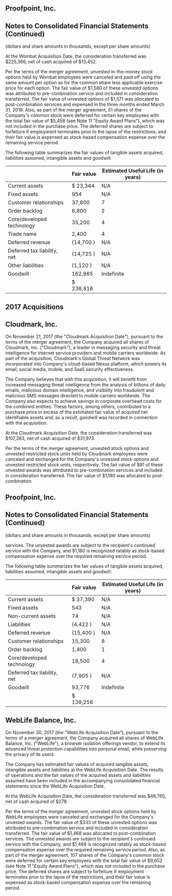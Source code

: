 ## Proofpoint, Inc.

## Notes to Consolidated Financial Statements (Continued)

(dollars and share amounts in thousands, except per share amounts)

At the Wombat Acquisition Date, the consideration transferred was $225,366, net of cash acquired of $13,452.

Per the terms of the merger agreement, unvested in-the-money stock options held by Wombat employees were canceled and paid off using the same amount per option as for the common share less applicable exercise price for each option. The fair value of $1,580 of these unvested options was attributed to pre-combination service and included in consideration transferred. The fair value of unvested options of $1,571 was allocated to post-combination services and expensed in the three months ended March 31, 2018. Also, as part of the merger agreement, 51 shares of the Company's common stock were deferred for certain key employees with the total fair value of $5,458 (see Note 11 "Equity Award Plans"), which was not included in the purchase price. The deferred shares are subject to forfeiture if employment terminates prior to the lapse of the restrictions, and their fair value is expensed as stock-based compensation expense over the remaining service period.

The following table summarizes the fair values of tangible assets acquired, liabilities assumed, intangible assets and goodwill:

|                             | Fair value   | Estimated Useful Life (in years)   |
|-----------------------------|--------------|------------------------------------|
| Current assets              | $ 23,344     | N/A                                |
| Fixed assets                | 954          | N/A                                |
| Customer relationships      | 37,800       | 7                                  |
| Order backlog               | 6,800        | 2                                  |
| Core/developed technology   | 35,200       | 4                                  |
| Trade name                  | 2,400        | 4                                  |
| Deferred revenue            | (14,700 )    | N/A                                |
| Deferred tax liability, net | (14,725 )    | N/A                                |
| Other liabilities           | (1,120 )     | N/A                                |
| Goodwill                    | 162,865      | Indefinite                         |
|                             | $ 238,818    |                                    |

## 2017 Acquisitions

## Cloudmark, Inc.

On November 21, 2017 (the "Cloudmark Acquisition Date"), pursuant to the terms of the merger agreement, the Company acquired all shares of Cloudmark, Inc. ("Cloudmark"), a leader in messaging security and threat intelligence for internet service providers and mobile carriers worldwide. As part of the acquisition, Cloudmark's Global Threat Network was incorporated into Company's cloud-based Nexus platform, which powers its email, social media, mobile, and SaaS security effectiveness.

The Company believes that with this acquisition, it will benefit from increased messaging threat intelligence from the analysis of billions of daily emails, malicious domain intelligence, and visibility into fraudulent and malicious SMS messages directed to mobile carriers worldwide. The Company also expects to achieve savings in corporate overhead costs for the combined entities. These factors, among others, contributed to a purchase price in excess of the estimated fair value of acquired net identifiable assets and, as a result, goodwill was recorded in connection with the acquisition.

At the Cloudmark Acquisition Date, the consideration transferred was $107,283, net of cash acquired of $31,973.

Per the terms of the merger agreement, unvested stock options and unvested restricted stock units held by Cloudmark employees were canceled and exchanged for the Company's unvested stock options and unvested restricted stock units, respectively. The fair value of $91 of these unvested awards was attributed to pre-combination services and included in consideration transferred. The fair value of $1,180 was allocated to post-combination

## Proofpoint, Inc.

## Notes to Consolidated Financial Statements (Continued)

(dollars and share amounts in thousands, except per share amounts)

services. The unvested awards are subject to the recipient's continued service with the Company, and $1,180 is recognized ratably as stock-based compensation expense over the required remaining service period.

The following table summarizes the fair values of tangible assets acquired, liabilities assumed, intangible assets and goodwill:

|                             | Fair value   | Estimated Useful Life (in years)   |
|-----------------------------|--------------|------------------------------------|
| Current assets              | $ 37,390     | N/A                                |
| Fixed assets                | 543          | N/A                                |
| Non-current assets          | 74           | N/A                                |
| Liabilities                 | (4,422 )     | N/A                                |
| Deferred revenue            | (15,400 )    | N/A                                |
| Customer relationships      | 15,300       | 8                                  |
| Order backlog               | 1,400        | 1                                  |
| Core/developed technology   | 18,500       | 4                                  |
| Deferred tax liability, net | (7,905 )     | N/A                                |
| Goodwill                    | 93,776       | Indefinite                         |
|                             | $ 139,256    |                                    |

## WebLife Balance, Inc.

On November 30, 2017 (the "WebLife Acquisition Date"), pursuant to the terms of a merger agreement, the Company acquired all shares of WebLife Balance, Inc. ("WebLife"), a browser isolation offerings vendor, to extend its advanced threat protection capabilities into personal email, while preserving the privacy of its users.

The Company has estimated fair values of acquired tangible assets, intangible assets and liabilities at the WebLife Acquisition Date. The results of operations and the fair values of the acquired assets and liabilities assumed have been included in the accompanying consolidated financial statements since the WebLife Acquisition Date.

At the WebLife Acquisition Date, the consideration transferred was $48,765, net of cash acquired of $278.

Per the terms of the merger agreement, unvested stock options held by WebLife employees were canceled and exchanged for the Company's unvested awards. The fair value of $333 of these unvested options was attributed to pre-combination service and included in consideration transferred. The fair value of $1,468 was allocated to post-combination services. The unvested awards are subject to the recipient's continued service with the Company, and $1,468 is recognized ratably as stock-based compensation expense over the required remaining service period. Also, as part of the merger agreement, 107 shares of the Company's common stock were deferred for certain key employees with the total fair value of $9,652 (see Note 11 "Equity Award Plans"), which was not included in the purchase price. The deferred shares are subject to forfeiture if employment terminates prior to the lapse of the restrictions, and their fair value is expensed as stock-based compensation expense over the remaining period.